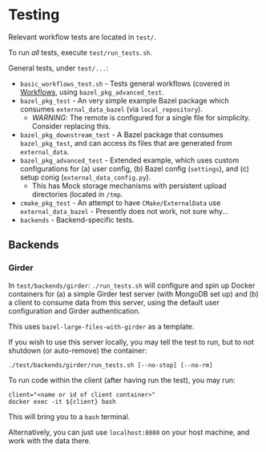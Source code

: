 # Testing

Relevant workflow tests are located in `test/`.

To run *all* tests, execute `test/run_tests.sh`.

General tests, under `test/...`:

* `basic_workflows_test.sh` - Tests general workflows (covered in [Workflows](./workflows.md), using `bazel_pkg_advanced_test`.
* `bazel_pkg_test` - An very simple example Bazel package which consumes `external_data_bazel` (via `local_repository`).
    * *WARNING*: The remote is configured for a single file for simplicity. Consider replacing this.
* `bazel_pkg_downstream_test` - A Bazel package that consumes `bazel_pkg_test`, and can access its files that are generated from `external_data`.
* `bazel_pkg_advanced_test` - Extended example, which uses custom configurations for (a) user config, (b) Bazel config (`settings`), and (c) setup conig (`external_data_config.py`).
    * This has Mock storage mechanisms with persistent upload directories (located in `/tmp`.
* `cmake_pkg_test` - An attempt to have `CMake/ExternalData` use `external_data_bazel` - Presently does not work, not sure why...
* `backends` - Backend-specific tests.

## Backends

### Girder

In `test/backends/girder`:
`./run_tests.sh` will configure and spin up Docker containers for (a) a simple Girder test server (with MongoDB set up) and (b) a client to consume data from this server, using the default user configuration and Girder authentication.

This uses `bazel-large-files-with-girder` as a template.

If you wish to use this server locally, you may tell the test to run, but to not shutdown (or auto-remove) the container:

    ./test/backends/girder/run_tests.sh [--no-stop] [--no-rm]

To run code within the client (after having run the test), you may run:

    client="<name or id of client container>"
    docker exec -it ${client} bash

This will bring you to a `bash` terminal.

Alternatively, you can just use `localhost:8080` on your host machine, and work with the data there.
